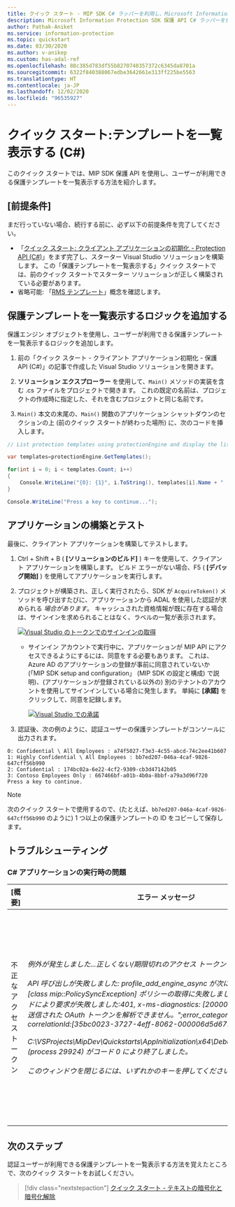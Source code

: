 ```yaml
---
title: クイック スタート - MIP SDK C# ラッパーを利用し、Microsoft Information Protection (MIP) テナントの認証ユーザーが利用できる保護テンプレートを一覧表示する
description: Microsoft Information Protection SDK 保護 API C# ラッパーを使用し、ユーザーが利用できる保護テンプレートを一覧表示する方法 (C#) について説明するクイック スタート
author: Pathak-Aniket
ms.service: information-protection
ms.topic: quickstart
ms.date: 03/30/2020
ms.author: v-anikep
ms.custom: has-adal-ref
ms.openlocfilehash: 88c385d783df55b8270740357372c6345da8701a
ms.sourcegitcommit: 6322f840388067edbe3642661e313ff225be5563
ms.translationtype: HT
ms.contentlocale: ja-JP
ms.lasthandoff: 12/02/2020
ms.locfileid: "96535927"
---
```

# <a name="quickstart-list-templates-c"></a>クイック スタート:テンプレートを一覧表示する (C#)

このクイック スタートでは、MIP SDK 保護 API を使用し、ユーザーが利用できる保護テンプレートを一覧表示する方法を紹介します。

## <a name="prerequisites"></a>[前提条件]

まだ行っていない場合、続行する前に、必ず以下の前提条件を完了してください。

- 「[クイック スタート: クライアント アプリケーションの初期化 - Protection API (C#)](quick-protection-app-initialization-csharp.md)」をまず完了し、スターター Visual Studio ソリューションを構築します。 この「保護テンプレートを一覧表示する」クイック スタートでは、前のクイック スタートでスターター ソリューションが正しく構築されている必要があります。
- 省略可能: 「[RMS テンプレート](/azure/information-protection/configure-policy-templates)」概念を確認します。

## <a name="add-logic-to-list-the-protection-templates"></a>保護テンプレートを一覧表示するロジックを追加する

保護エンジン オブジェクトを使用し、ユーザーが利用できる保護テンプレートを一覧表示するロジックを追加します。

1. 前の「クイック スタート - クライアント アプリケーション初期化 - 保護 API (C#)」の記事で作成した Visual Studio ソリューションを開きます。

2. **ソリューション エクスプローラー** を使用して、`Main()` メソッドの実装を含む .cs ファイルをプロジェクトで開きます。 これの既定の名前は、プロジェクトの作成時に指定した、それを含むプロジェクトと同じ名前です。

3. `Main()` 本文の末尾の、`Main()` 関数のアプリケーション シャットダウンのセクションの上 (前のクイック スタートが終わった場所) に、次のコードを挿入します。

  ```csharp
  // List protection templates using protectionEngine and display the list

  var templates=protectionEngine.GetTemplates();

  for(int i = 0; i < templates.Count; i++)
  {
      Console.WriteLine("{0}: {1}", i.ToString(), templates[i].Name + " : " + templates[i].Id);
  }

  Console.WriteLine("Press a key to continue...");
  ```

## <a name="build-and-test-the-application"></a>アプリケーションの構築とテスト

最後に、クライアント アプリケーションを構築してテストします。

1. Ctrl + Shift + B ( **[ソリューションのビルド]** ) キーを使用して、クライアント アプリケーションを構築します。 ビルド エラーがない場合、F5 ( **[デバッグ開始]** ) を使用してアプリケーションを実行します。

2. プロジェクトが構築され、正しく実行されたら、SDK が `AcquireToken()` メソッドを呼び出すたびに、アプリケーションから ADAL を使用した認証が求められる *場合があります*。 キャッシュされた資格情報が既に存在する場合は、サインインを求められることはなく、ラベルの一覧が表示されます。

     [![Visual Studio のトークンでのサインインの取得](media/quick-file-list-labels-cpp/acquire-token-sign-in.png)](media/quick-file-list-labels-cpp/acquire-token-sign-in.png#lightbox)

   - サインイン アカウントで実行中に、アプリケーションが MIP API にアクセスできるようにするには、同意をする必要もあります。 これは、Azure AD のアプリケーションの登録が事前に同意されていないか (「MIP SDK setup and configuration」 (MIP SDK の設定と構成) で説明)、(アプリケーションが登録されている以外の) 別のテナントのアカウントを使用してサインインしている場合に発生します。 単純に **[承諾]** をクリックして、同意を記録します。

     [![Visual Studio での承諾](media/quick-file-list-labels-cpp/acquire-token-sign-in-consent.png)](media/quick-file-list-labels-cpp/acquire-token-sign-in-consent.png#lightbox)

3. 認証後、次の例のように、認証ユーザーの保護テンプレートがコンソールに出力されます。

  ```console
  0: Confidential \ All Employees : a74f5027-f3e3-4c55-abcd-74c2ee41b607
  1: Highly Confidential \ All Employees : bb7ed207-046a-4caf-9826-647cff56b990
  2: Confidential : 174bc02a-6e22-4cf2-9309-cb3d47142b05
  3: Contoso Employees Only : 667466bf-a01b-4b0a-8bbf-a79a3d96f720
  Press a key to continue.
  ```

   > [!NOTE]
   > 次のクイック スタートで使用するので、(たとえば、`bb7ed207-046a-4caf-9826-647cff56b990` のように) 1 つ以上の保護テンプレートの ID をコピーして保存します。

## <a name="troubleshooting"></a>トラブルシューティング

### <a name="problems-during-execution-of-c-application"></a>C# アプリケーションの実行時の問題

| [概要] | エラー メッセージ | 解決策: |
|---------|---------------|----------|
| 不正なアクセス トークン | *例外が発生しました...正しくない/期限切れのアクセス トークンですか?<br><br>API 呼び出しが失敗しました: profile_add_engine_async が次により失敗しました: [class mip::PolicySyncException] ポリシーの取得に失敗しました。次の http 状態コードにより要求が失敗しました:401, x-ms-diagnostics: [2000001;reason="要求により送信された OAuth トークンを解析できません。";error_category="invalid_token"], correlationId:[35bc0023-3727-4eff-8062-000006d5d672]'<br><br>C:\VSProjects\MipDev\Quickstarts\AppInitialization\x64\Debug\AppInitialization.exe (process 29924) がコード 0 により終了しました。<br><br>このウィンドウを閉じるには、いずれかのキーを押してください . . .* | プロジェクトが正しく構成されているにもかかわらず、左と同様な出力がある場合、`AcquireOAuth2Token()` メソッドのトークンが不正であるか期限切れである可能性があります。 「[アプリケーションの構築とテスト](#build-and-test-the-application)」に戻り、アクセス トークンを再生成し、`AcquireOAuth2Token()` を再度更新して、再構築/再テストを行います。 [jwt.ms](https://jwt.ms/) の 1 ページからなる Web アプリケーションを使用して、トークンとその要求を検証および確認することも可能です。 |

## <a name="next-steps"></a>次のステップ

認証ユーザーが利用できる保護テンプレートを一覧表示する方法を覚えたところで、次のクイック スタートをお試しください。

> [!div class="nextstepaction"]
> [クイック スタート - テキストの暗号化と暗号化解除](quick-protection-encrypt-decrypt-text-csharp.md)